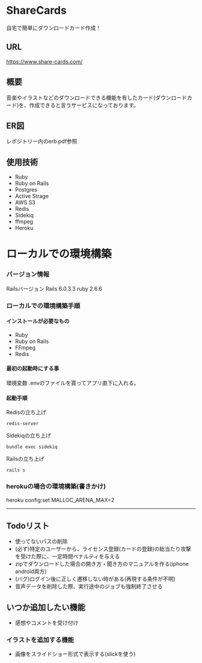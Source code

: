 # ShareCards
自宅で簡単にダウンロードカード作成！

## URL
https://www.share-cards.com/

## 概要
音楽やイラストなどのダウンロードできる機能を有したカード(ダウンロードカード)を、作成できると言うサービスになっております。

## ER図
レポジトリー内のerb.pdf参照

## 使用技術
- Ruby
- Ruby on Rails
- Postgres
- Active Strage
- AWS S3
- Redis
- Sidekiq
- ffmpeg
- Heroku


# ローカルでの環境構築
### バージョン情報
Railsバージョン
Rails 6.0.3.3
ruby 2.6.6

### ローカルでの環境構築手順
#### インストールが必要なもの
- Ruby
- Ruby on Rails
- FFmpeg
- Redis

#### 最初の起動時にする事
環境変数
.envのファイルを貰ってアプリ直下に入れる。

#### 起動手順
Redisの立ち上げ
```
redis-server
```

Sidekiqの立ち上げ
```
bundle exec sidekiq
```

Railsの立ち上げ
```
rails s
```

### herokuの場合の環境構築(書きかけ)
heroku config:set MALLOC_ARENA_MAX=2

---
## Todoリスト
- 使ってないパスの削除
- (必ず)特定のユーザーから、ライセンス登録(カードの登録)の総当たり攻撃を受けた際に、一定時間ペナルティを与える
- zipでダウンロードした場合の開き方・聞き方のマニュアルを作る(iphone android両方)
- (バグ)ログイン後に正しく遷移しない時がある(再現する条件が不明)
- 音声データを削除した際、実行途中のジョブも強制終了させる

## いつか追加したい機能
- 感想やコメントを受け付け

### イラストを追加する機能
- 画像をスライドショー形式で表示する(slickを使う)
